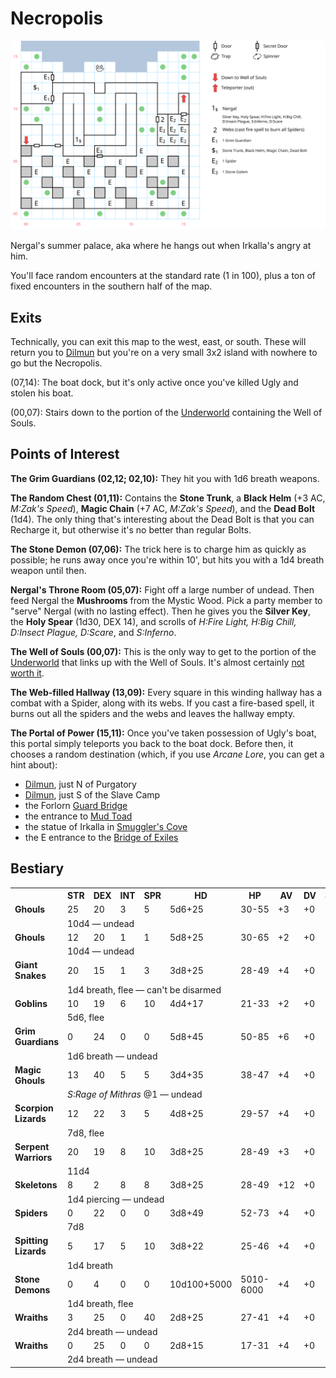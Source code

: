 # Necropolis

![map](necropolis.svg)

Nergal's summer palace, aka where he hangs out when Irkalla's angry at him.

You'll face random encounters at the standard rate (1 in 100), plus a ton of fixed encounters in the southern half of the map.

## Exits

Technically, you can exit this map to the west, east, or south. These will return you to [Dilmun](dilmun.md) but you're on a very small 3x2 island with nowhere to go but the Necropolis.

(07,14): The boat dock, but it's only active once you've killed Ugly and stolen his boat.

(00,07): Stairs down to the portion of the [Underworld](magan-underworld.md) containing the Well of Souls.

## Points of Interest

**The Grim Guardians (02,12; 02,10):** They hit you with 1d6 breath weapons.

**The Random Chest (01,11):** Contains the **Stone Trunk**, a **Black Helm** (+3 AC, *M:Zak's Speed*), **Magic Chain** (+7 AC, *M:Zak's Speed*), and the **Dead Bolt** (1d4). The only thing that's interesting about the Dead Bolt is that you can Recharge it, but otherwise it's no better than regular Bolts.

**The Stone Demon (07,06):** The trick here is to charge him as quickly as possible; he runs away once you're within 10', but hits you with a 1d4 breath weapon until then.

**Nergal's Throne Room (05,07):** Fight off a large number of undead. Then feed Nergal the **Mushrooms** from the Mystic Wood. Pick a party member to "serve" Nergal (with no lasting effect). Then he gives you the **Silver Key**, the **Holy Spear** (1d30, DEX 14), and scrolls of *H:Fire Light, H:Big Chill, D:Insect Plague, D:Scare*, and *S:Inferno*.

**The Well of Souls (00,07):** This is the only way to get to the portion of the [Underworld](magan-underworld.md) that links up with the Well of Souls. It's almost certainly [not worth it](../README.md#resurrecting-dead-characters).

**The Web-filled Hallway (13,09):** Every square in this winding hallway has a combat with a Spider, along with its webs. If you cast a fire-based spell, it burns out all the spiders and the webs and leaves the hallway empty.

**The Portal of Power (15,11):** Once you've taken possession of Ugly's boat, this portal simply teleports you back to the boat dock. Before then, it chooses a random destination (which, if you use *Arcane Lore*, you can get a hint about):

- [Dilmun](dilmun.md), just N of Purgatory
- [Dilmun](dilmun.md), just S of the Slave Camp
- the Forlorn [Guard Bridge](guard-bridge-1.md)
- the entrance to [Mud Toad](mud-toad.md)
- the statue of Irkalla in [Smuggler's Cove](smugglers-cove.md)
- the E entrance to the [Bridge of Exiles](bridge-of-exiles.md)

## Bestiary

<table>
  <tr>
    <th></th>
    <th>STR</th>
    <th>DEX</th>
    <th>INT</th>
    <th>SPR</th>
    <th>HD</th>
    <th>HP</th>
    <th>AV</th>
    <th>DV</th>
    <th>Speed</th>
    <th>XP</th>
  </tr>
  <tr>
    <td><b>Ghouls</b></td>
    <td>25</td>
    <td>20</td>
    <td>3</td>
    <td>5</td>
    <td>5d6+25</td>
    <td>30-55</td>
    <td>+3</td>
    <td>+0</td>
    <td>20'</td>
    <td>150</td>
  </tr><tr>
    <td></td>
    <td colspan="10">10d4 — undead</td>
  </tr>
  <tr>
    <td><b>Ghouls</b></td>
    <td>12</td>
    <td>20</td>
    <td>1</td>
    <td>1</td>
    <td>5d8+25</td>
    <td>30-65</td>
    <td>+2</td>
    <td>+0</td>
    <td>20'</td>
    <td>150</td>
  </tr><tr>
    <td></td>
    <td colspan="10">10d4 — undead</td>
  </tr>
  <tr>
    <td><b>Giant Snakes</b></td>
    <td>20</td>
    <td>15</td>
    <td>1</td>
    <td>3</td>
    <td>3d8+25</td>
    <td>28-49</td>
    <td>+4</td>
    <td>+0</td>
    <td>00'</td>
    <td>150</td>
  </tr><tr>
    <td></td>
    <td colspan="10">1d4 breath, flee — can't be disarmed</td>
  </tr>
  <tr>
    <td><b>Goblins</b></td>
    <td>10</td>
    <td>19</td>
    <td>6</td>
    <td>10</td>
    <td>4d4+17</td>
    <td>21-33</td>
    <td>+2</td>
    <td>+0</td>
    <td>30'</td>
    <td>30</td>
  </tr><tr>
    <td></td>
    <td colspan="10">5d6, flee</td>
  </tr>
  <tr>
    <td><b>Grim Guardians</b></td>
    <td>0</td>
    <td>24</td>
    <td>0</td>
    <td>0</td>
    <td>5d8+45</td>
    <td>50-85</td>
    <td>+6</td>
    <td>+0</td>
    <td>40'</td>
    <td>200</td>
  </tr><tr>
    <td></td>
    <td colspan="10">1d6 breath — undead</td>
  </tr>
  <tr>
    <td><b>Magic Ghouls</b></td>
    <td>13</td>
    <td>40</td>
    <td>5</td>
    <td>5</td>
    <td>3d4+35</td>
    <td>38-47</td>
    <td>+4</td>
    <td>+0</td>
    <td>20'</td>
    <td>190</td>
  </tr><tr>
    <td></td>
    <td colspan="10"><i>S:Rage of Mithras</i> @1 — undead</td>
  </tr>
  <tr>
    <td><b>Scorpion Lizards</b></td>
    <td>12</td>
    <td>22</td>
    <td>3</td>
    <td>5</td>
    <td>4d8+25</td>
    <td>29-57</td>
    <td>+4</td>
    <td>+0</td>
    <td>30'</td>
    <td>150</td>
  </tr><tr>
    <td></td>
    <td colspan="10">7d8, flee</td>
  </tr>
  <tr>
    <td><b>Serpent Warriors</b></td>
    <td>20</td>
    <td>19</td>
    <td>8</td>
    <td>10</td>
    <td>3d8+25</td>
    <td>28-49</td>
    <td>+3</td>
    <td>+0</td>
    <td>20'</td>
    <td>140</td>
  </tr><tr>
    <td></td>
    <td colspan="10">11d4</td>
  </tr>
  <tr>
    <td><b>Skeletons</b></td>
    <td>8</td>
    <td>2</td>
    <td>8</td>
    <td>8</td>
    <td>3d8+25</td>
    <td>28-49</td>
    <td>+12</td>
    <td>+0</td>
    <td>10'</td>
    <td>170</td>
  </tr><tr>
    <td></td>
    <td colspan="10">1d4 piercing — undead</td>
  </tr>
  <tr>
    <td><b>Spiders</b></td>
    <td>0</td>
    <td>22</td>
    <td>0</td>
    <td>0</td>
    <td>3d8+49</td>
    <td>52-73</td>
    <td>+4</td>
    <td>+0</td>
    <td>90'</td>
    <td>170</td>
  </tr><tr>
    <td></td>
    <td colspan="10">7d8</td>
  </tr>
  <tr>
    <td><b>Spitting Lizards</b></td>
    <td>5</td>
    <td>17</td>
    <td>5</td>
    <td>10</td>
    <td>3d8+22</td>
    <td>25-46</td>
    <td>+4</td>
    <td>+0</td>
    <td>20'</td>
    <td>150</td>
  </tr><tr>
    <td></td>
    <td colspan="10">1d4 breath</td>
  </tr>
  <tr>
    <td><b>Stone Demons</b></td>
    <td>0</td>
    <td>4</td>
    <td>0</td>
    <td>0</td>
    <td>10d100+5000</td>
    <td>5010-6000</td>
    <td>+4</td>
    <td>+0</td>
    <td>30'</td>
    <td>1500</td>
  </tr><tr>
    <td></td>
    <td colspan="10">1d4 breath, flee</td>
  </tr>
  <tr>
    <td><b>Wraiths</b></td>
    <td>3</td>
    <td>25</td>
    <td>0</td>
    <td>40</td>
    <td>2d8+25</td>
    <td>27-41</td>
    <td>+4</td>
    <td>+0</td>
    <td>00'</td>
    <td>180</td>
  </tr><tr>
    <td></td>
    <td colspan="10">2d4 breath — undead</td>
  </tr>
  <tr>
    <td><b>Wraiths</b></td>
    <td>0</td>
    <td>25</td>
    <td>0</td>
    <td>0</td>
    <td>2d8+15</td>
    <td>17-31</td>
    <td>+4</td>
    <td>+0</td>
    <td>00'</td>
    <td>170</td>
  </tr><tr>
    <td></td>
    <td colspan="10">2d4 breath — undead</td>
  </tr>
</table>
